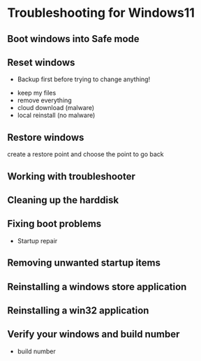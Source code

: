 # Troubleshooting for Windows11

## Boot windows into Safe mode
## Reset windows
- Backup first before trying to change anything!
* keep my files
* remove everything
* cloud download (malware)
* local reinstall (no malware)

## Restore windows
create a restore point and choose the point to go back

## Working with troubleshooter
## Cleaning up the harddisk
## Fixing boot problems
- Startup repair
## Removing unwanted startup items
## Reinstalling a windows store application
## Reinstalling a win32 application

## Verify your windows and build number
* build number
  
